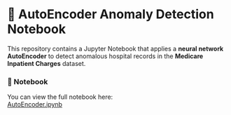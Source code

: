 # 📘 AutoEncoder Anomaly Detection Notebook

This repository contains a Jupyter Notebook that applies a **neural network AutoEncoder** to detect anomalous hospital records in the **Medicare Inpatient Charges** dataset.

### 🔗 Notebook
You can view the full notebook here:  
[AutoEncoder.ipynb](Autoencoder.ipynb)  